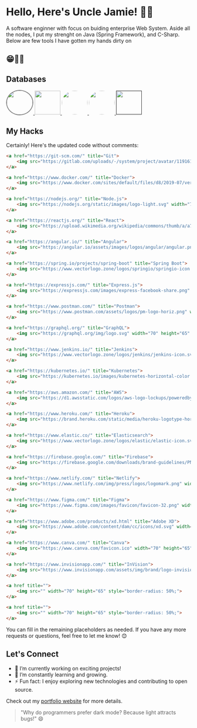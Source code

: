 # Hello, Here's Uncle Jamie! 👋🤗

A software enginner with focus on buiding enterprise Web System.
Aside all the nodes, I put my strenght on Java (Spring Framework), and C-Sharp.
Below are few tools I have gotten my hands dirty on
## 😁👨‍💻

## Databases

<a href="https://www.mongodb.com/">
    <img src="https://p7.hiclipart.com/preview/63/19/815/mongodb-database-nosql-postgresql-mongo.jpg" width="70" height="65" style="border: 2px solid  gray; border-radius: 50%;"/>
</a>
<a href="https://www.mysql.com/">
    <img src="https://dev.mysql.com/common/logos/mysql-logo.svg" width="70" height="65" style="border-radius: 50"/>
</a>
<a href="https://www.postgresql.org/">
    <img src="https://www.postgresql.org/media/img/about/press/elephant.png" width="70" height="65" style="border-radius: 50%"/>
</a>
<a href="https://redis.io/">
    <img src="https://redis.com/wp-content/themes/wpx/assets/images/logo-redis.svg?auto=webp&quality=85,75&width=120" width="70" height="65" style="border-radius: 50%"/>
</a>
<a href title="">
    <img src="" width="70" height="65" style="border-radius: 50"/>
</a>

## My Hacks
Certainly! Here's the updated code without comments:

```markdown
<a href="https://git-scm.com/" title="Git">
    <img src="https://gitlab.com/uploads/-/system/project/avatar/11916151/proxy.duckduckgo.com.png" width="100" height="98" style="border-radius: 50%;">
</a>

<a href="https://www.docker.com/" title="Docker">
    <img src="https://www.docker.com/sites/default/files/d8/2019-07/vertical-logo-monochromatic.png" width="70" height="65" style="border-radius: 50%;">
</a>

<a href="https://nodejs.org/" title="Node.js">
    <img src="https://nodejs.org/static/images/logo-light.svg" width="70" height="65" style="border-radius: 50%;">
</a>

<a href="https://reactjs.org/" title="React">
    <img src="https://upload.wikimedia.org/wikipedia/commons/thumb/a/a7/React-icon.svg/1280px-React-icon.svg.png" width="70" height="65" style="border-radius: 50%;">
</a>

<a href="https://angular.io/" title="Angular">
    <img src="https://angular.io/assets/images/logos/angular/angular.png" width="70" height="65" style="border-radius: 50%;">
</a>

<a href="https://spring.io/projects/spring-boot" title="Spring Boot">
    <img src="https://www.vectorlogo.zone/logos/springio/springio-icon.svg" width="70" height="65" style="border-radius: 50%;">
</a>

<a href="https://expressjs.com/" title="Express.js">
    <img src="https://expressjs.com/images/express-facebook-share.png" width="70" height="65" style="border-radius: 50%;">
</a>

<a href="https://www.postman.com/" title="Postman">
    <img src="https://www.postman.com/assets/logos/pm-logo-horiz.png" width="70" height="65" style="border-radius: 50%;">
</a>

<a href="https://graphql.org/" title="GraphQL">
    <img src="https://graphql.org/img/logo.svg" width="70" height="65" style="border-radius: 50%;">
</a>

<a href="https://www.jenkins.io/" title="Jenkins">
    <img src="https://www.vectorlogo.zone/logos/jenkins/jenkins-icon.svg" width="70" height="65" style="border-radius: 50%;">
</a>

<a href="https://kubernetes.io/" title="Kubernetes">
    <img src="https://kubernetes.io/images/kubernetes-horizontal-color.png" width="70" height="65" style="border-radius: 50%;">
</a>

<a href="https://aws.amazon.com/" title="AWS">
    <img src="https://d1.awsstatic.com/logos/aws-logo-lockups/poweredbyaws/PB_AWS_logo_RGB_REV.61d6d5d21582a4427ce8c59e31c10c4bd7e00d68.png" width="70" height="65" style="border-radius: 50%;">
</a>

<a href="https://www.heroku.com/" title="Heroku">
    <img src="https://brand.heroku.com/static/media/heroku-logotype-horizontal.81c49462.svg" width="70" height="65" style="border-radius: 50%;">
</a>

<a href="https://www.elastic.co/" title="Elasticsearch">
    <img src="https://www.vectorlogo.zone/logos/elastic/elastic-icon.svg" width="70" height="65" style="border-radius: 50%;">
</a>

<a href="https://firebase.google.com/" title="Firebase">
    <img src="https://firebase.google.com/downloads/brand-guidelines/PNG/logo-standard.png" width="70" height="65" style="border-radius: 50%;">
</a>

<a href="https://www.netlify.com/" title="Netlify">
    <img src="https://www.netlify.com/img/press/logos/logomark.png" width="70" height="65" style="border-radius: 50%;">
</a>

<a href="https://www.figma.com/" title="Figma">
    <img src="https://www.figma.com/images/favicon/favicon-32.png" width="70" height="65" style="border-radius: 50%;">
</a>

<a href="https://www.adobe.com/products/xd.html" title="Adobe XD">
    <img src="https://www.adobe.com/content/dam/cc/icons/xd.svg" width="70" height="65" style="border-radius: 50%;">
</a>

<a href="https://www.canva.com/" title="Canva">
    <img src="https://www.canva.com/favicon.ico" width="70" height="65" style="border-radius: 50%;">
</a>

<a href="https://www.invisionapp.com/" title="InVision">
    <img src="https://www.invisionapp.com/assets/img/brand/logo-invision.svg" width="70" height="65" style="border-radius: 50%;">
</a>

<a href title="">
    <img src="" width="70" height="65" style="border-radius: 50%;">
</a>

<a href title="">
    <img src="" width="70" height="65" style="border-radius: 50%;">
</a>
```

You can fill in the remaining placeholders as needed. If you have any more requests or questions, feel free to let me know! 😊

## Let's Connect

- 🔭 I’m currently working on exciting projects!
- 🌱 I’m constantly learning and growing.
- ⚡ Fun fact: I enjoy exploring new technologies and contributing to open source.

Check out my [portfolio website](https://www.yourportfolio.com) for more details.

> "Why do programmers prefer dark mode? Because light attracts bugs!" 😄

<!-- Add more content as needed -->

